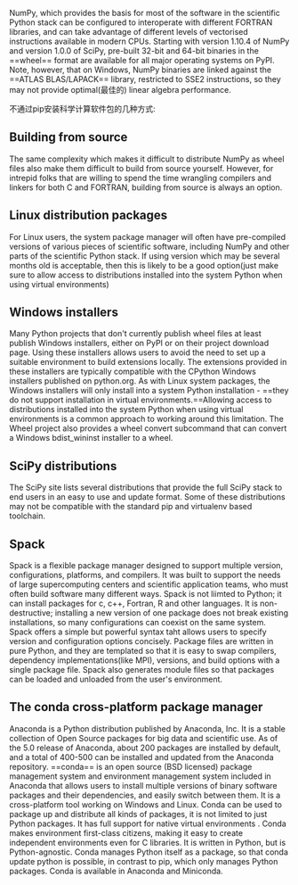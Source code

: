 NumPy, which provides the basis for most of the software in the scientific Python stack can be configured to interoperate with different FORTRAN libraries, and can take advantage of different levels of vectorised instructions available in modern CPUs.
Starting with version 1.10.4 of NumPy and version 1.0.0 of SciPy, pre-built 32-bit and 64-bit binaries in the ==wheel== format are available for all major operating systems on PyPI. Note, however, that on Windows, NumPy binaries are linked against the ==ATLAS BLAS/LAPACK== library, restricted to SSE2 instructions, so they may not provide optimal(最佳的) linear algebra performance.

不通过pip安装科学计算软件包的几种方式:
## Building from source
The same complexity which makes it difficult to distribute NumPy as wheel files also make them difficult to build from source yourself.
However, for intrepid folks that are willing to spend the time wrangling compilers and linkers for both C and FORTRAN, building from source is always an option.
## Linux distribution packages
For Linux users, the system package manager will often have pre-compiled versions of various pieces of scientific software, including NumPy and other parts of the scientific Python stack.
If using version which may be several months old is acceptable, then this is likely to be a good option(just make sure to allow access to distributions installed into the system Python when using virtual environments)
## Windows installers
Many Python projects that don't currently publish wheel files at least publish Windows installers, either on PyPI or on their project download page. Using these installers allows users to avoid the need to set up a suitable environment to build extensions locally.
The extensions provided in these installers are typically compatible with the CPython Windows installers published on python.org.
As with Linux system packages, the Windows installers will only install into a system Python installation - ==they do not support installation in virtual environments.==Allowing access to distributions installed into the system Python when using virtual environments is a common approach to working around this limitation.
The Wheel project also provides a wheel convert subcommand that can convert a Windows bdist_wininst installer to a wheel.
## SciPy distributions
The SciPy site lists several distributions that provide the full SciPy stack to end users in an easy to use and update format.
Some of these distributions may not be compatible with the standard pip and virtualenv based toolchain.
## Spack
Spack is a flexible package manager designed to support multiple version, configurations, platforms, and compilers. It was built to support the needs of large supercomputing centers and scientific application teams, who must often build software many different ways. Spack is not liimted to Python; it can install packages for c, c++, Fortran, R and other languages. It is non-destructive; installing a new version of one package does not break existing installations, so many configurations can coexist on the same system.
Spack offers a simple but powerful syntax taht allows users to specify version and configuration options concisely. Package files are written in pure Python, and they are templated so that it is easy to swap compilers, dependency implementations(like MPI), versions, and build options with a single package file.
Spack also generates module files so that packages can be loaded and unloaded from the user's environment.
## The conda cross-platform package manager
Anaconda is a Python distribution published by Anaconda, Inc. It is a stable collection of Open Source packages for big data and scientific use. As of the 5.0 release of Anaconda, about 200 packages are installed by default, and a total of 400-500 can be installed and updated from the Anaconda repository.
==conda== is an open source (BSD licensed) package management system and environment management system included in Anaconda that allows users to install multiple versions of binary software packages and their dependencies, and easily switch between them. It is a cross-platform tool working on Windows and Linux.
Conda can be used to package up and distribute all kinds of packages, it is not limited to just Python packages. It has full support for native virtual environments .
Conda makes environment first-class citizens, making it easy to create independent environments even for C libraries. It is written in Python, but is Python-agnostic.
Conda manages Python itself as a package, so that conda update python is possible, in contrast to pip, which only manages Python packages.
Conda is available in Anaconda and Miniconda.